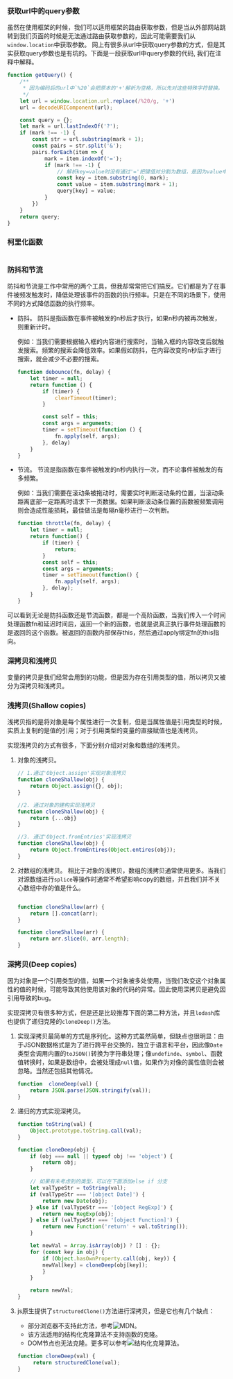 
### 获取url中的query参数

虽然在使用框架的时候，我们可以适用框架的路由获取参数，但是当从外部网站跳转到我们页面的时候是无法通过路由获取参数的，因此可能需要我们从`window.location`中获取参数。
网上有很多从url中获取query参数的方式，但是其实获取query参数也是有坑的。下面是一段获取url中query参数的代码, 我们在注释中解释。

```javascript
function getQuery() {
    /**
     * 因为编码后的url中`%20`会把原本的'+'解析为空格，所以先对这些特殊字符替换。
     */
    let url = window.location.url.replace(/%20/g, '+')
    url = decodeURIComponent(url);

    const query = {};
    let mark = url.lastIndexOf('?');
    if (mark !== -1) {
        const str = url.substring(mark + 1);
        const pairs = str.split('&');
        pairs.forEach(item => {
            mark = item.indexOf('=');
            if (mark !== -1) {
                // 解析key=value时没有通过'='把键值对分割为数组，是因为value中可能存在'='
                const key = item.substring(0, mark);
                const value = item.substring(mark + 1);
                query[key] = value;
            }
        })
    }
    return query;
}
```

### 柯里化函数
```javascript

```

### 防抖和节流

防抖和节流是工作中常用的两个工具，但我却常常把它们搞反。它们都是为了在事件被频发触发时，降低处理该事件的函数的执行频率。只是在不同的场景下，使用不同的方式降低函数的执行频率。

- 防抖。 防抖是指函数在事件被触发的n秒后才执行，如果n秒内被再次触发，则重新计时。
  
  例如：当我们需要根据输入框的内容进行搜索时，当输入框的内容改变后就触发搜索。频繁的搜索会降低效率。如果假如防抖，在内容改变的n秒后才进行搜索，就会减少不必要的搜索。
  
    ``` javascript
    function debounce(fn, delay) {
        let timer = null;
        return function () {
            if (timer) {
                clearTimeout(timer);
            }

            const self = this;
            const args = arguments;
            timer = setTimeout(function () {
                fn.apply(self, args);
            }, delay)
        }
    }
    ```

- 节流。 节流是指函数在事件被触发的n秒内执行一次，而不论事件被触发的有多频繁。

  例如：当我们需要在滚动条被拖动时，需要实时判断滚动条的位置，当滚动条距离底部一定距离时请求下一页数据。如果判断滚动条位置的函数被频繁调用则会造成性能损耗，最佳做法是每隔n毫秒进行一次判断。

    ```javascript
    function throttle(fn, delay) {
        let timer = null;
        return function() {
            if (timer) {
                return;
            }
            const self = this;
            const args = arguments;
            timer = setTimeout(function() {
                fn.apply(self, args);
            }, delay);
        }
    }
    ```
  
可以看到无论是防抖函数还是节流函数，都是一个高阶函数，当我们传入一个时间处理函数fn和延迟时间后，返回一个新的函数，也就是说真正执行事件处理函数的是返回的这个函数。被返回的函数内部保存this，然后通过apply绑定fn的this指向。

### 深拷贝和浅拷贝
  
变量的拷贝是我们经常会用到的功能，但是因为存在引用类型的值，所以拷贝又被分为深拷贝和浅拷贝。


### 浅拷贝(Shallow copies)

浅拷贝指的是将对象是每个属性进行一次复制，但是当属性值是引用类型的时候，实质上复制的是值的引用；对于引用类型的变量的直接赋值也是浅拷贝。

实现浅拷贝的方式有很多，下面分别介绍对对象和数组的浅拷贝。

1. 对象的浅拷贝。
   
    ```javascript
    // 1.通过'Object.assign'实现对象浅拷贝
    function cloneShallow(obj) {
        return Object.assign({}, obj);
    }

    //2. 通过对象的建构实现浅拷贝
    function cloneShallow(obj) {
        return {...obj}
    }

    //3. 通过'Object.fromEntries'实现浅拷贝
    function cloneShallow(obj) {
        return Object.fromEntires(Object.entires(obj));
    }
    ```

2. 对数组的浅拷贝。 相比于对象的浅拷贝，数组的浅拷贝通常使用更多。当我们对源数组进行`splice`等操作时通常不希望影响copy的数组，并且我们并不关心数组中存的值是什么。
   
    ```javascript

    function cloneShallow(arr) {
        return [].concat(arr);
    }

    function cloneShallow(arr) {
        return arr.slice(0, arr.length);
    }
    ```

### 深拷贝(Deep copies)
因为对象是一个引用类型的值，如果一个对象被多处使用，当我们改变这个对象属性的值的时候，可能导致其他使用该对象的代码的异常。因此使用深拷贝是避免因引用导致的bug。

实现深拷贝有很多种方式，但是还是比较推荐下面的第二种方法，并且`lodash`库也提供了递归克隆的`cloneDeep()`方法。

1. 实现深拷贝最简单的方式是序列化。这种方式虽然简单，但缺点也很明显：由于JSON数据格式是为了进行跨平台交换的，独立于语言和平台，因此像`Date`类型会调用内置的`toJSON()`转换为字符串处理；像`undefinde`、`symbol`、函数值转换时，如果是数组中，会被处理成`null`值，如果作为对像的属性值则会被忽略。当然还包括其他情况。
   
    ```javascript
    function  cloneDeep(val) {
        return JSON.parse(JSON.stringify(val));
    }
    ```
2. 递归的方式实现深拷贝。
    ```javascript
    function toString(val) {
        Object.prototype.toString.call(val);
    }

    function cloneDeep(obj) {
        if (obj === null || typeof obj !== 'object') {
            return obj;
        }

        // 如果有未考虑到的类型，可以在下面添加else if 分支
        let valTypeStr = toString(val);
        if (valTypeStr === '[object Date]') {
            return new Date(obj);
        } else if (valTypeStr === '[object RegExp]') {
            return new RegExp(obj);
        } else if (valTypeStr === '[object Function]') {
            return new Function('return' + val.toString());
        }

        let newVal = Array.isArray(obj) ? [] : {};
        for (const key in obj) {
            if (Object.hasOwnProperty.call(obj, key)) {
            newVal[key] = cloneDeep(obj[key]);
            }
        }

        return newVal;
    }
    ```
3. js原生提供了`structuredClone()`方法进行深拷贝，但是它也有几个缺点：
   - 部分浏览器不支持此方法，参考![MDN](https://developer.mozilla.org/zh-CN/docs/Web/API/structuredClone)。
   - 该方法适用的结构化克隆算法不支持函数的克隆。
   - DOM节点也无法克隆。更多可以参考![结构化克隆算法](https://developer.mozilla.org/zh-CN/docs/Web/API/Web_Workers_API/Structured_clone_algorithm)。
   
   ```javascript
   function cloneDeep(val) {
        return structuredClone(val);
   }
   ```
          

   





